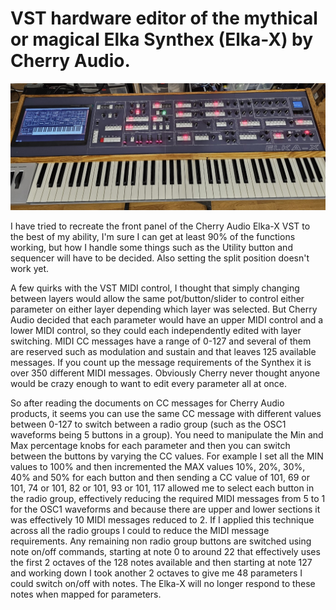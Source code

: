 # VST hardware editor of the mythical or magical Elka Synthex (Elka-X) by Cherry Audio. 

![Synth](photos/synth.jpg)

I have tried to recreate the front panel of the Cherry Audio Elka-X VST to the best of my ability, I'm sure I can get at least 90% of the functions working, but how I handle some things such as the Utility button and sequencer will have to be decided. Also setting the split position doesn't work yet.

A few quirks with the VST MIDI control, I thought that simply changing between layers would allow the same pot/button/slider to control either parameter on either layer depending which layer was selected. But Cherry Audio decided that each parameter would have an upper MIDI control and a lower MIDI control, so they could each independently edited with layer switching. MIDI CC messages have a range of 0-127 and several of them are reserved such as modulation and sustain and that leaves 125 available messages. If you count up the message requirements of the Synthex it is over 350 different MIDI messages. Obviously Cherry never thought anyone would be crazy enough to want to edit every parameter all at once.

So after reading the documents on CC messages for Cherry Audio products, it seems you can use the same CC message with different values between 0-127 to switch between a radio group (such as the OSC1 waveforms being 5 buttons in a group). You need to manipulate the Min and Max percentage knobs for each parameter and then you can switch between the buttons by varying the CC values. For example I set all the MIN values to 100% and then incremented the MAX values 10%, 20%, 30%, 40% and 50% for each button and then sending a CC value of 101, 69 or 101, 74 or 101, 82 or 101, 93 or 101, 117 allowed me to select each button in the radio group, effectively reducing the required MIDI messages from 5 to 1 for the OSC1 waveforms and because there are upper and lower sections it was effectively 10 MIDI messages reduced to 2. If I applied this technique across all the radio groups I could to reduce the MIDI message requirements. Any remaining non radio group buttons are switched using note on/off commands, starting at note 0 to around 22 that effectively uses the first 2 octaves of the 128 notes available and then starting at note 127 and working down I took another 2 octaves to give me 48 parameters I could switch on/off with notes. The Elka-X will no longer respond to these notes when mapped for parameters. 
